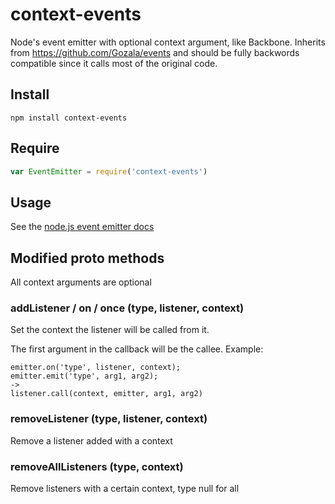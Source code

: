 # context-events

Node's event emitter with optional context argument, like Backbone.
Inherits from
https://github.com/Gozala/events
and should be fully backwords compatible since it calls most of the original code.

## Install ##

```
npm install context-events
```

## Require ##

```javascript
var EventEmitter = require('context-events')
```

## Usage ##

See the [node.js event emitter docs](http://nodejs.org/api/events.html)

## Modified proto methods ##

All context arguments are optional

### addListener / on / once (type, listener, context)
Set the context the listener will be called from it.

The first argument in the callback will be the callee.
Example: 

	emitter.on('type', listener, context);
	emitter.emit('type', arg1, arg2);
	->
	listener.call(context, emitter, arg1, arg2)

### removeListener (type, listener, context)
Remove a listener added with a context

### removeAllListeners (type, context)
Remove listeners with a certain context, type null for all